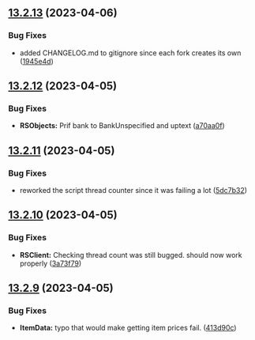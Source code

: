 ## [13.2.13](https://github.com/Torwent/WaspLib/compare/v13.2.12...v13.2.13) (2023-04-06)


### Bug Fixes

* added CHANGELOG.md to gitignore since each fork creates its own ([1945e4d](https://github.com/Torwent/WaspLib/commit/1945e4d86f618826ddf02cfaa85088b8b5023317))



## [13.2.12](https://github.com/Torwent/WaspLib/compare/v13.2.11...v13.2.12) (2023-04-05)


### Bug Fixes

* **RSObjects:** Prif bank to BankUnspecified and uptext  ([a70aa0f](https://github.com/Torwent/WaspLib/commit/a70aa0ff6fbd188b5582e27af9f4e5dca008affa))



## [13.2.11](https://github.com/Torwent/WaspLib/compare/v13.2.10...v13.2.11) (2023-04-05)


### Bug Fixes

* reworked the script thread counter since it was failing a lot ([5dc7b32](https://github.com/Torwent/WaspLib/commit/5dc7b32b17047698ac8ce526aded0e31b150a17b))



## [13.2.10](https://github.com/Torwent/WaspLib/compare/v13.2.9...v13.2.10) (2023-04-05)


### Bug Fixes

* **RSClient:** Checking thread count was still bugged. should now work properly ([3a73f79](https://github.com/Torwent/WaspLib/commit/3a73f79682eda44e100f8338f9fa046e5d91b9e0))



## [13.2.9](https://github.com/Torwent/WaspLib/compare/v13.2.8...v13.2.9) (2023-04-05)


### Bug Fixes

* **ItemData:** typo that would make getting item prices fail. ([413d90c](https://github.com/Torwent/WaspLib/commit/413d90cc094d24ac70c0db35e5e21859552fcb3c))



